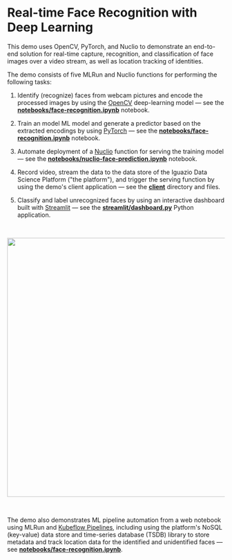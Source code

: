 # Real-time Face Recognition with Deep Learning 

This demo uses OpenCV, PyTorch, and Nuclio to demonstrate an end-to-end solution for real-time capture, recognition, and classification of face images over a video stream, as well as location tracking of identities.

The demo consists of five MLRun and Nuclio functions for performing the following tasks:

1. Identify (recognize) faces from webcam pictures and encode the processed images by using the [OpenCV](https://opencv.org/) deep-learning model &mdash; see the [**notebooks/face-recognition.ipynb**](notebooks/face-recognition.ipynb) notebook.

2. Train an model ML model and generate a predictor based on the extracted encodings by using [PyTorch](https://pytorch.org) &mdash; see the [**notebooks/face-recognition.ipynb**](notebooks/face-recognition.ipynb) notebook.

3. Automate deployment of a [Nuclio](https://nuclio.io/) function for serving the training model &mdash; see the [**notebooks/nuclio-face-prediction.ipynb**](notebooks/nuclio-face-prediction.ipynb) notebook.

4. Record video, stream the data to the data store of the Iguazio Data Science Platform ("the platform"), and trigger the serving function by using the demo's client application &mdash; see the [**client**](client/README.md) directory and files.

5. Classify and label unrecognized faces by using an interactive dashboard built with [Streamlit](https://www.streamlit.io/) &mdash; see the [**streamlit/dashboard.py**](streamlit/dashboard.py) Python application.
 
<br><p align="center"><img src="workflow.png" width="600"/></p><br>

The demo also demonstrates ML pipeline automation from a web notebook using MLRun and [Kubeflow Pipelines](https://www.kubeflow.org/docs/pipelines/), including using the platform's NoSQL (key-value) data store and time-series database (TSDB) library to store metadata and track location data for the identified and unidentified faces &mdash; see [**notebooks/face-recognition.ipynb**](notebooks/face-recognition.ipynb).


